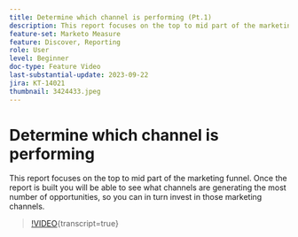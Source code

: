 ```yaml
---
title: Determine which channel is performing (Pt.1)
description: This report focuses on the top to mid part of the marketing funnel. Once the report is built you will be able to see what channels are generating the most number of opportunities, so you can in turn invest in those marketing channels.
feature-set: Marketo Measure
feature: Discover, Reporting
role: User
level: Beginner
doc-type: Feature Video
last-substantial-update: 2023-09-22
jira: KT-14021
thumbnail: 3424433.jpeg
---
```


# Determine which channel is performing

This report focuses on the top to mid part of the marketing funnel. Once the report is built you will be able to see what channels are generating the most number of opportunities, so you can in turn invest in those marketing channels.

>[!VIDEO](https://video.tv.adobe.com/v/3424433/?learn=on){transcript=true}
